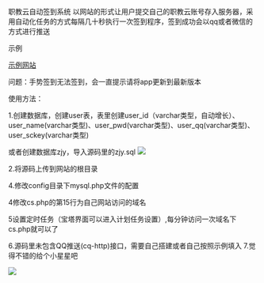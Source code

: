 职教云自动签到系统
以网站的形式让用户提交自己的职教云账号存入服务器，采用自动化任务的方式每隔几十秒执行一次签到程序，签到成功会以qq或者微信的方式进行推送

示例

[示例网站](http://zjy.feidanyl.top)

<p color=red>问题：手势签到无法签到，会一直提示请将app更新到最新版本</p>

使用方法：

1.创建数据库，创建user表，表里创建user_id（varchar类型，自动增长）、user_name(varchar类型)、user_pwd(varchar类型)、user_qq(varchar类型)、user_sckey(varchar类型)

或者创建数据库zjy，导入源码里的zjy.sql
![](https://tu.yaohuo.me/imgs/2021/02/709d72da6dd4b04f.png)

2.将源码上传到网站的根目录


4.修改config目录下mysql.php文件的配置


4修改cs.php的第15行为自己网站访问的域名


5设置定时任务（宝塔界面可以进入计划任务设置）,每分钟访问一次域名下cs.php就可以了


6.源码里未包含QQ推送(cq-http)接口，需要自己搭建或者自己按照示例填入
7.觉得不错的给个小星星吧

![](https://tu.yaohuo.me/imgs/2021/02/951ac2f3bf755cb5.png)
